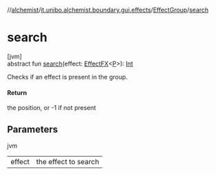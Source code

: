 //[alchemist](../../../index.md)/[it.unibo.alchemist.boundary.gui.effects](../index.md)/[EffectGroup](index.md)/[search](search.md)

# search

[jvm]\
abstract fun [search](search.md)(effect: [EffectFX](../-effect-f-x/index.md)<[P](../../it.unibo.alchemist.boundary.gui.effects.json/-effect-group-adapter/index.md)>): [Int](https://kotlinlang.org/api/latest/jvm/stdlib/kotlin/-int/index.html)

Checks if an effect is present in the group.

#### Return

the position, or -1 if not present

## Parameters

jvm

| | |
|---|---|
| effect | the effect to search |
